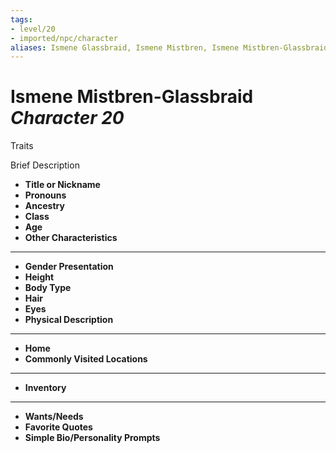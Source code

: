 ```yaml
---
tags:
- level/20
- imported/npc/character
aliases: Ismene Glassbraid, Ismene Mistbren, Ismene Mistbren-Glassbraid
---
```

# Ismene Mistbren-Glassbraid *Character 20*
Traits 

Brief Description

- **Title or Nickname** 
- **Pronouns** 
- **Ancestry** 
- **Class** 
- **Age** 
- **Other Characteristics** 
---
- **Gender Presentation** 
- **Height** 
- **Body Type** 
- **Hair** 
- **Eyes** 
- **Physical Description** 
---
- **Home** 
- **Commonly Visited Locations** 
---
- **Inventory** 
---
- **Wants/Needs** 
- **Favorite Quotes** 
- **Simple Bio/Personality Prompts** 